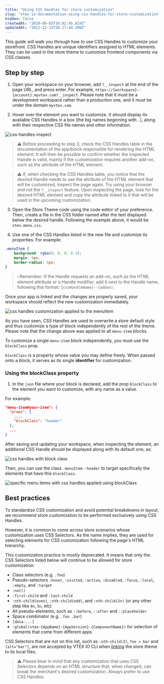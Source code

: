 ```yaml
---
title: "Using CSS Handles for store customization"
slug: "vtex-io-documentation-using-css-handles-for-store-customization"
hidden: false
createdAt: "2020-06-03T16:02:45.024Z"
updatedAt: "2022-12-13T20:17:44.398Z"
---
```



This guide will walk you through how to use CSS Handles to customize your storefront. CSS Handles are unique identifiers assigned to HTML elements. They can be used in the store theme to customize frontend components via CSS classes.


## Step by step

1. Open your workspace on your browser, add `?__inspect` at the end of the page URL, and press enter. For example, `https://{workspace}--{account}.myvtex.com?__inspect`. Please note that it must be a development workspace rather than a production one, and it must be under the domain `myvtex.com`.

2. Hover over the element you want to customize. It should display its available CSS Handles in a box (the big names beginning with `.`), along with their respective CSS file names and other information.

![css-handles-inspect](https://cdn.jsdelivr.net/gh/vtexdocs/dev-portal-content@main/images/vtex-io-documentation-using-css-handles-for-store-customization-0.png)

> ⚠️ Before proceeding to step 3, check the CSS Handles table in the documentation of the app/block responsible for rendering the HTML element. It will then be possible to confirm whether the inspected Handle is valid, mainly if the customization requires another add-on, such as the attribute of the HTML element.

> ⚠️ If, when checking the CSS Handles table, you notice that the desired Handle needs to use the attribute of the HTML element that will be customized, inspect the page again. Try using your browser and not the `?__inspect` feature. Upon inspecting the page, look for the desired HTML element and copy the attribute linked to it that will be used in the upcoming customization.

3. Open the Store Theme code using the code editor of your preference. Then, create a file in the CSS folder named after the text displayed below the desired handle. Following the example above, it would be `vtex.menu.css`.

4. Use one of the CSS Handles listed in the new file and customize its properties. For example:

```css
.menuItem {  
    background: rgba(0, 0, 0, 0.2);
    margin: 5px;
    border-radius: 5px;
}
```

> ℹ️ Remember: If the Handle requests an add-on, such as the HTML element attribute or a Handle modifier, add it next to the Handle name, following this format: `{cssHandleName}--{addon)`.

Once your app is linked and the changes are properly saved, your workspace should reflect the new customization immediately.

![css handles customization applied to the menuItem](https://cdn.jsdelivr.net/gh/vtexdocs/dev-portal-content@main/images/vtex-io-documentation-using-css-handles-for-store-customization-1.png)

As you have seen, CSS Handles are used to overwrite a store default style and thus customize a type of block independently of the rest of the theme. Please note that the change above was applied to all `menu-item` blocks.

To customize a single `menu-item` block independently, you must use the  `blockClass` prop.

`blockClass` is a property whose value you may define freely. When passed onto a block, it serves as its single **identifier** for customization.

### Using the blockClass property

1. In the `json` file where your block is declared, add the prop `blockClass` to the element you want to customize, with any name as a value.

For example:

```json
"menu-item#your-item": {
  "props": {
    ...,
    "blockClass": "header"
  },
  ...
}
```

After saving and updating your workspace, when inspecting the element, an additional CSS Handle should be displayed along with its default one, as:

![css handles with block class](https://cdn.jsdelivr.net/gh/vtexdocs/dev-portal-content@main/images/vtex-io-documentation-using-css-handles-for-store-customization-2.png)

Then, you can use the class `.menuItem--header` to target specifically the elements that have this `blockClass`.

![specific menu items with css handles applied using blockClass](https://cdn.jsdelivr.net/gh/vtexdocs/dev-portal-content@main/images/vtex-io-documentation-using-css-handles-for-store-customization-3.png)


## Best practices

To standardize CSS customization and avoid potential breakdowns in layout, we recommend store customization to be performed exclusively using CSS Handles.

However, it is common to come across store scenarios whose customization uses CSS Selectors. As the name implies, they are used for selecting elements for CSS customization following the page's HTML hierarchy.

This customization practice is mostly deprecated. It means that only the CSS Selectors listed below will continue to be allowed for store customization:

- Class selectors (e.g. `.foo`)
- Pseudo-selectors `:hover`, `:visited`, `:active`, `:disabled`, `:focus`, `:local`, `:empty`, and `:target`
- `:not()`
- `:first-child` and `:last-child`
- `:nth-child(even)`, `:nth-child(odd)`, and `:nth-child(2n)` (or any other step like `4n`, `5n`, etc)
- All pseudo-elements, such as  `::before`, `::after` and `::placeholder`
- Space combinator (e.g. `.foo .bar`)
- `[data-...]`
- `:global(vtex-{AppName}-{AppVersion}-{ComponentName})` for selection of elements that come from different apps

CSS Selectors that are not on this list, such as `:nth-child(2)`, `foo > bar` and `[alt="bar"]`, are not accepted by VTEX IO CLI when [linking](https://developers.vtex.com/docs/guides/vtex-io-documentation-linking-an-app) the store theme to its local files.

> ⚠️ Please bear in mind that any customization that uses CSS Selectors depends on an HTML structure that, when changed, can break the merchant's desired customization. Always prefer to use CSS Handles.
